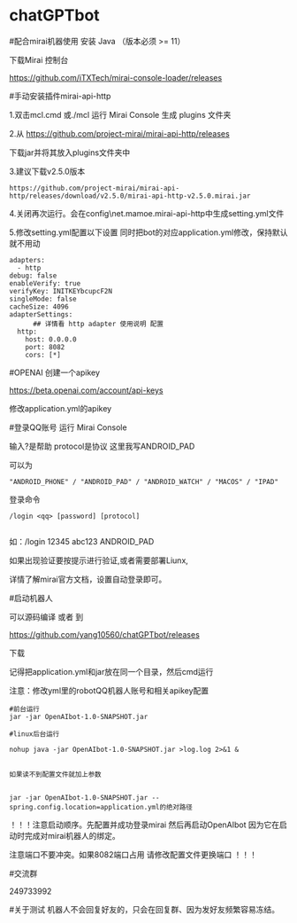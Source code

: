 # chatGPTbot


#配合mirai机器使用
安装 Java （版本必须 >= 11）

下载Mirai 控制台

https://github.com/iTXTech/mirai-console-loader/releases

#手动安装插件mirai-api-http

1.双击mcl.cmd 或./mcl 运行 Mirai Console 生成 plugins 文件夹

2.从 https://github.com/project-mirai/mirai-api-http/releases

下载jar并将其放入plugins文件夹中

3.建议下载v2.5.0版本
```
https://github.com/project-mirai/mirai-api-http/releases/download/v2.5.0/mirai-api-http-v2.5.0.mirai.jar

```

4.关闭再次运行。会在config\net.mamoe.mirai-api-http中生成setting.yml文件

5.修改setting.yml配置以下设置 同时把bot的对应application.yml修改，保持默认就不用动
```properties
adapters: 
  - http
debug: false
enableVerify: true
verifyKey: INITKEYbcupcF2N
singleMode: false
cacheSize: 4096
adapterSettings: 
      ## 详情看 http adapter 使用说明 配置
  http:
    host: 0.0.0.0
    port: 8082
    cors: [*]

```
#OPENAI 创建一个apikey 

https://beta.openai.com/account/api-keys

修改application.yml的apikey



#登录QQ账号
运行 Mirai Console

输入?是帮助  protocol是协议 这里我写ANDROID_PAD

可以为
```
"ANDROID_PHONE" / "ANDROID_PAD" / "ANDROID_WATCH" / "MACOS" / "IPAD"

```
登录命令

```shell
/login <qq> [password] [protocol]


```
如：/login 12345 abc123 ANDROID_PAD

如果出现验证要按提示进行验证,或者需要部署Liunx,

详情了解mirai官方文档，设置自动登录即可。



#启动机器人

可以源码编译 或者 到

https://github.com/yang10560/chatGPTbot/releases

下载 

记得把application.yml和jar放在同一个目录，然后cmd运行

注意：修改yml里的robotQQ机器人账号和相关apikey配置

```shell
#前台运行
jar -jar OpenAIbot-1.0-SNAPSHOT.jar

#linux后台运行

nohup java -jar OpenAIbot-1.0-SNAPSHOT.jar >log.log 2>&1 &


如果读不到配置文件就加上参数
```
```

jar -jar OpenAIbot-1.0-SNAPSHOT.jar --spring.config.location=application.yml的绝对路径
```


！！！注意启动顺序。先配置并成功登录mirai 然后再启动OpenAIbot 
因为它在启动时完成对mirai机器人的绑定。

注意端口不要冲突。如果8082端口占用 请修改配置文件更换端口
！！！

#交流群

249733992

#关于测试
机器人不会回复好友的，只会在回复群、因为发好友频繁容易冻结。